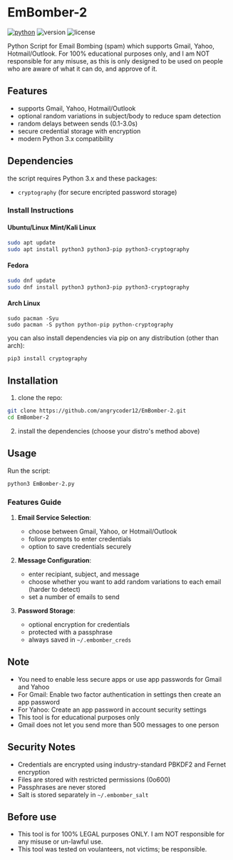 # EmBomber-2 

[![python](https://img.shields.io/badge/Python-3.x-green.svg?style=flat-square)](https://www.python.org/downloads/) ![version](https://img.shields.io/badge/Build-Final-blue.svg) ![license](https://img.shields.io/badge/License-GPL_3-orange.svg?style=flat-square)

Python Script for Email Bombing (spam) which supports Gmail, Yahoo, Hotmail/Outlook. For 100% educational purposes only, and I am NOT responsible for any misuse, as this is only designed to be used on people who are aware of what it can do, and approve of it. 

## Features
- supports Gmail, Yahoo, Hotmail/Outlook
- optional random variations in subject/body to reduce spam detection
- random delays between sends (0.1-3.0s)
- secure credential storage with encryption
- modern Python 3.x compatibility
## Dependencies

the script requires Python 3.x and these packages:
- `cryptography` (for secure encripted password storage)

### Install Instructions

#### Ubuntu/Linux Mint/Kali Linux
```bash
sudo apt update
sudo apt install python3 python3-pip python3-cryptography
```

#### Fedora
```bash
sudo dnf update
sudo dnf install python3 python3-pip python3-cryptography
```

#### Arch Linux
```i use arch btw
sudo pacman -Syu
sudo pacman -S python python-pip python-cryptography
```

you can also install dependencies via pip on any distribution (other than arch):
```bash
pip3 install cryptography
```

## Installation

1. clone the repo:
```bash
git clone https://github.com/angrycoder12/EmBomber-2.git
cd EmBomber-2
```

2. install the dependencies (choose your distro's method above)

## Usage

Run the script:
```bash
python3 EmBomber-2.py
```

### Features Guide

1. **Email Service Selection**:
   - choose between Gmail, Yahoo, or Hotmail/Outlook
   - follow prompts to enter credentials
   - option to save credentials securely

2. **Message Configuration**:
   - enter recipiant, subject, and message
   - choose whether you want to add random variations to each email (harder to detect)
   - set a number of emails to send

3. **Password Storage**:
   - optional encryption for credentials
   - protected with a passphrase
   - always saved in `~/.embomber_creds`



## Note
- You need to enable less secure apps or use app passwords for Gmail and Yahoo
- For Gmail: Enable two factor authentication in settings then create an app password
- For Yahoo: Create an app password in account security settings
- This tool is for educational purposes only
- Gmail does not let you send more than 500 messages to one person

## Security Notes
- Credentials are encrypted using industry-standard PBKDF2 and Fernet encryption
- Files are stored with restricted permissions (0o600)
- Passphrases are never stored
- Salt is stored separately in `~/.embomber_salt`

## Before use
- This tool is for 100% LEGAL purposes ONLY. I am NOT responsible for any misuse or un-lawful use.
- This tool was tested on voulanteers, not victims; be responsible.


